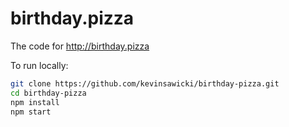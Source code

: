 # birthday.pizza

The code for http://birthday.pizza

To run locally:

```sh
git clone https://github.com/kevinsawicki/birthday-pizza.git
cd birthday-pizza
npm install
npm start
```
